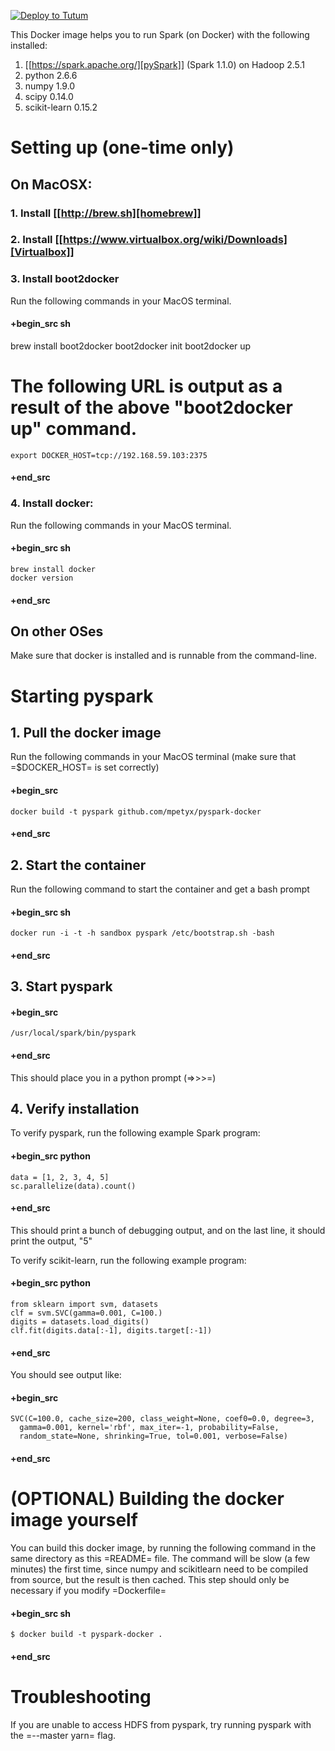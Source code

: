 [![Deploy to Tutum](https://s.tutum.co/deploy-to-tutum.svg)](https://dashboard.tutum.co/stack/deploy/)

This Docker image helps you to run Spark (on Docker) with the following installed:

1. [[https://spark.apache.org/][pySpark]] (Spark 1.1.0) on Hadoop 2.5.1
2. python 2.6.6
3. numpy 1.9.0
4. scipy 0.14.0
5. scikit-learn 0.15.2

# Setting up (one-time only)

## On MacOSX:
### 1. Install [[http://brew.sh][homebrew]]
### 2. Install [[https://www.virtualbox.org/wiki/Downloads][Virtualbox]]
### 3. Install boot2docker

Run the following commands in your MacOS terminal.

#### +begin_src sh
brew install boot2docker
boot2docker init
boot2docker up
# The following URL is output as a result of the above "boot2docker up" command.
```
export DOCKER_HOST=tcp://192.168.59.103:2375
```

#### +end_src

### 4. Install docker:

Run the following commands in your MacOS terminal.

#### +begin_src sh
```
brew install docker
docker version
```

#### +end_src

## On other OSes

Make sure that docker is installed and is runnable from the command-line.

# Starting pyspark


## 1. Pull the docker image

Run the following commands in your MacOS terminal (make sure that
=$DOCKER_HOST= is set correctly)

#### +begin_src
```
docker build -t pyspark github.com/mpetyx/pyspark-docker
```
#### +end_src


## 2. Start the container

Run the following command to start the container and get a bash prompt

#### +begin_src sh
```
docker run -i -t -h sandbox pyspark /etc/bootstrap.sh -bash
```
#### +end_src

## 3. Start pyspark

#### +begin_src
```
/usr/local/spark/bin/pyspark
```
#### +end_src

This should place you in a python prompt (=>>>=)
## 4. Verify installation

To verify pyspark, run the following example Spark program:
#### +begin_src python
```
data = [1, 2, 3, 4, 5]
sc.parallelize(data).count()
```
#### +end_src

This should print a bunch of debugging output, and on the last line,
it should print the output, "5"

To verify scikit-learn, run the following example program:

#### +begin_src python
```
from sklearn import svm, datasets
clf = svm.SVC(gamma=0.001, C=100.)
digits = datasets.load_digits()
clf.fit(digits.data[:-1], digits.target[:-1])
```
#### +end_src

You should see output like:
#### +begin_src
```
SVC(C=100.0, cache_size=200, class_weight=None, coef0=0.0, degree=3,
  gamma=0.001, kernel='rbf', max_iter=-1, probability=False,
  random_state=None, shrinking=True, tol=0.001, verbose=False)
```
#### +end_src

# (OPTIONAL) Building the docker image yourself

You can build this docker image, by running the following command in
the same directory as this =README= file. The command will be slow (a
few minutes) the first time, since numpy and scikitlearn need to be
compiled from source, but the result is then cached. This step should
only be necessary if you modify =Dockerfile=

#### +begin_src sh
```
$ docker build -t pyspark-docker .
```
#### +end_src
# Troubleshooting
If you are unable to access HDFS from pyspark, try running pyspark with the =--master yarn= flag.
